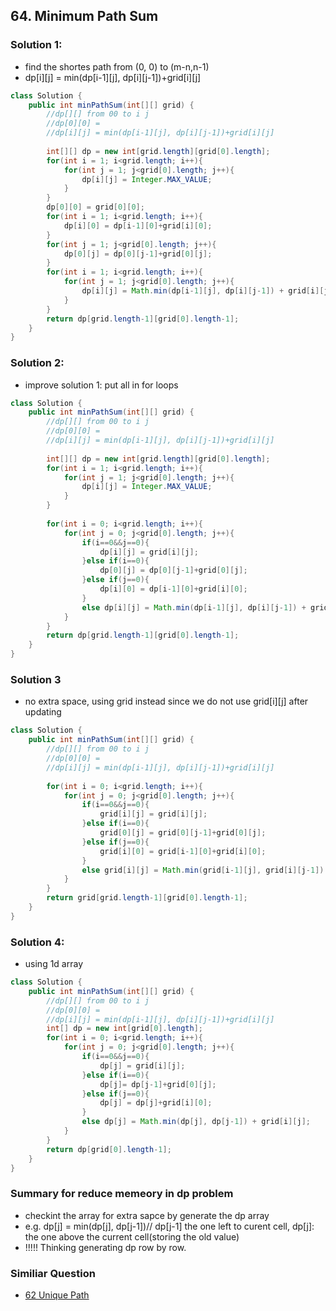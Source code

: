 ## 64. Minimum Path Sum


### Solution 1:
- find the shortes path from (0, 0) to (m-n,n-1)
- dp[i][j] = min(dp[i-1][j], dp[i][j-1])+grid[i][j]
```java
class Solution {
    public int minPathSum(int[][] grid) {
        //dp[][] from 00 to i j
        //dp[0][0] = 
        //dp[i][j] = min(dp[i-1][j], dp[i][j-1])+grid[i][j]
        
        int[][] dp = new int[grid.length][grid[0].length];
        for(int i = 1; i<grid.length; i++){
            for(int j = 1; j<grid[0].length; j++){
                dp[i][j] = Integer.MAX_VALUE;
            }
        }
        dp[0][0] = grid[0][0];
        for(int i = 1; i<grid.length; i++){
            dp[i][0] = dp[i-1][0]+grid[i][0];
        }
        for(int j = 1; j<grid[0].length; j++){
            dp[0][j] = dp[0][j-1]+grid[0][j];
        }
        for(int i = 1; i<grid.length; i++){
            for(int j = 1; j<grid[0].length; j++){
                dp[i][j] = Math.min(dp[i-1][j], dp[i][j-1]) + grid[i][j];
            }
        }
        return dp[grid.length-1][grid[0].length-1];
    }
}
```

### Solution 2:
- improve solution 1: put all in for loops
```java
class Solution {
    public int minPathSum(int[][] grid) {
        //dp[][] from 00 to i j
        //dp[0][0] = 
        //dp[i][j] = min(dp[i-1][j], dp[i][j-1])+grid[i][j]
        
        int[][] dp = new int[grid.length][grid[0].length];
        for(int i = 1; i<grid.length; i++){
            for(int j = 1; j<grid[0].length; j++){
                dp[i][j] = Integer.MAX_VALUE;
            }
        }
        
        for(int i = 0; i<grid.length; i++){
            for(int j = 0; j<grid[0].length; j++){
                if(i==0&&j==0){
                    dp[i][j] = grid[i][j];
                }else if(i==0){
                    dp[0][j] = dp[0][j-1]+grid[0][j];
                }else if(j==0){
                    dp[i][0] = dp[i-1][0]+grid[i][0];
                }
                else dp[i][j] = Math.min(dp[i-1][j], dp[i][j-1]) + grid[i][j];
            }
        }
        return dp[grid.length-1][grid[0].length-1];
    }
}
```
### Solution 3
- no extra space, using grid instead since we do not use grid[i][j] after updating
```java
class Solution {
    public int minPathSum(int[][] grid) {
        //dp[][] from 00 to i j
        //dp[0][0] = 
        //dp[i][j] = min(dp[i-1][j], dp[i][j-1])+grid[i][j]
        
        for(int i = 0; i<grid.length; i++){
            for(int j = 0; j<grid[0].length; j++){
                if(i==0&&j==0){
                    grid[i][j] = grid[i][j];
                }else if(i==0){
                    grid[0][j] = grid[0][j-1]+grid[0][j];
                }else if(j==0){
                    grid[i][0] = grid[i-1][0]+grid[i][0];
                }
                else grid[i][j] = Math.min(grid[i-1][j], grid[i][j-1]) + grid[i][j];
            }
        }
        return grid[grid.length-1][grid[0].length-1];
    }
}
```

### Solution 4:
- using 1d array 
```java
class Solution {
    public int minPathSum(int[][] grid) {
        //dp[][] from 00 to i j
        //dp[0][0] = 
        //dp[i][j] = min(dp[i-1][j], dp[i][j-1])+grid[i][j]
        int[] dp = new int[grid[0].length];
        for(int i = 0; i<grid.length; i++){
            for(int j = 0; j<grid[0].length; j++){
                if(i==0&&j==0){
                    dp[j] = grid[i][j];
                }else if(i==0){
                    dp[j]= dp[j-1]+grid[0][j];
                }else if(j==0){
                    dp[j] = dp[j]+grid[i][0];
                }
                else dp[j] = Math.min(dp[j], dp[j-1]) + grid[i][j];
            }
        }
        return dp[grid[0].length-1];
    }
}
```

### Summary for reduce memeory in dp problem
- checkint the array for extra sapce by generate the dp array
- e.g. dp[j] = min(dp[j], dp[j-1])// dp[j-1] the one left to curent cell, dp[j]: the one above the current cell(storing the old value)
- !!!!! Thinking generating dp row by row.
### Similiar Question
- [62 Unique Path](https://leetcode.com/problems/unique-paths/)

